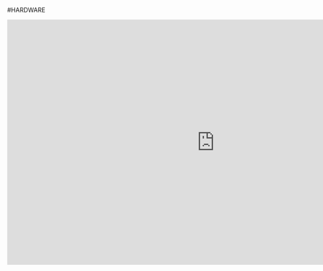 #HARDWARE

<iframe src="https://docs.google.com/presentation/d/e/2PACX-1vTallul5h9CgxjuXp7dSQYK7ENhVthq1JC1IbJNJ6dgPvtPrkDJRd2YsL94X7LAY7i5vjNRIcMXIYgp/embed?start=false&loop=false&delayms=3000" frameborder="0" width="960" height="569" allowfullscreen="true" mozallowfullscreen="true" webkitallowfullscreen="true"></iframe>